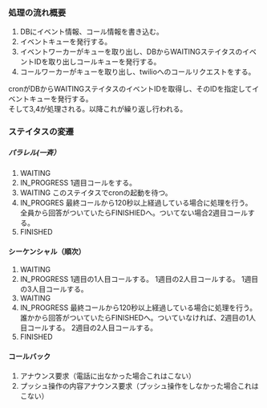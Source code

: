 ### 処理の流れ概要
1. DBにイベント情報、コール情報を書き込む。
2. イベントキューを発行する。
3. イベントワーカーがキューを取り出し、DBからWAITINGステイタスのイベントIDを取り出しコールキューを発行する。
4. コールワーカーがキューを取り出し、twilioへのコールリクエストをする。 

cronがDBからWAITINGステイタスのイベントIDを取得し、そのIDを指定してイベントキューを発行する。  
そして3,4が処理される。以降これが繰り返し行われる。

### ステイタスの変遷
##### パラレル(一斉）
1. WAITING
2. IN_PROGRESS
   1週目コールをする。
3. WAITING
   このステイタスでcronの起動を待つ。
4. IN_PROGRES
   最終コールから120秒以上経過している場合に処理を行う。
   全員から回答がついていたらFINISHIEDへ。ついてない場合2週目コールする。
5. FINISHED

#### シーケンシャル（順次）
1. WAITING
2. IN_PROGRESS
    1週目の1人目コールする。
    1週目の2人目コールする。
    1週目の3人目コールする。
3. WAITING
4. IN_PROGRESS
    最終コールから120秒以上経過している場合に処理を行う。
    誰かから回答がついていたらFINISHEDへ。ついていなければ、2週目の1人目コールする。
    2週目の2人目コールする。
5. FINISHED

#### コールバック
1. アナウンス要求（電話に出なかった場合これはこない）
2. プッシュ操作の内容アナウンス要求（プッシュ操作をしなかった場合これはこない）

